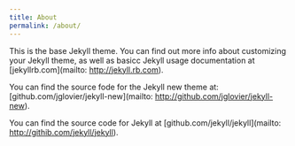 ```yaml
---
title: About
permalink: /about/
---
```


This is the base Jekyll theme. You can find out more info about customizing your Jekyll theme, as well as basicc Jekyll usage documentation at [jekyllrb.com](mailto: http://jekyll.rb.com).

You can find the source fode for the Jekyll new theme at: [github.com/jglovier/jekyll-new](mailto: http://github.com/jglovier/jekyll-new).

You can find the source code for Jekyll at [github.com/jekyll/jekyll](mailto: http://githib.com/jekyll/jekyll).
